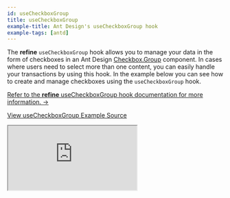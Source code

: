 ```yaml
---
id: useCheckboxGroup
title: useCheckboxGroup
example-title: Ant Design's useCheckboxGroup hook
example-tags: [antd]
---
```


The **refine** `useCheckboxGroup` hook allows you to manage your data in the form of checkboxes in an Ant Design [Checkbox.Group](https://ant.design/components/checkbox/#components-checkbox-demo-group) component. In cases where users need to select more than one content, you can easily handle your transactions by using this hook. In the example below you can see how to create and manage checkboxes using the `useCheckboxGroup` hook.

[Refer to the **refine** useCheckboxGroup hook documentation for more information. →](/docs/api-reference/antd/hooks/field/useCheckboxGroup/)

[View useCheckboxGroup Example Source](https://github.com/pankod/refine/tree/master/examples/field/useCheckboxGroup)

<iframe loading="lazy" src="https://stackblitz.com//github/pankod/refine/tree/master/examples/field/useCheckboxGroup?embed=1&view=preview&theme=dark&preset=node"
    style={{width: "100%", height:"80vh", border: "0px", borderRadius: "8px", overflow:"hidden"}}
    title="refine-use-checkbox-group-example"
></iframe>
